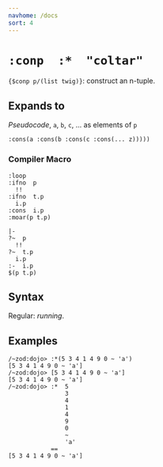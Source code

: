 ```yaml
---
navhome: /docs
sort: 4
---
```


# `:conp  :*  "coltar"`

`{$conp p/(list twig)}`: construct an n-tuple.

## Expands to

*Pseudocode*, `a`, `b`, `c`, ... as elements of `p`

```
:cons(a :cons(b :cons(c :cons(... z)))))
```

### Compiler Macro

```
:loop
:ifno  p
  !!
:ifno  t.p
  i.p
:cons  i.p
:moar(p t.p)
```

```
|-
?~  p
  !!
?~  t.p
  i.p
:-  i.p
$(p t.p)
```

## Syntax

Regular: *running*.

## Examples
```
/~zod:dojo> :*(5 3 4 1 4 9 0 ~ 'a')
[5 3 4 1 4 9 0 ~ 'a']
/~zod:dojo> [5 3 4 1 4 9 0 ~ 'a']
[5 3 4 1 4 9 0 ~ 'a']
/~zod:dojo> :*  5
                3
                4 
                1
                4
                9
                0
                ~
                'a'
            ==
[5 3 4 1 4 9 0 ~ 'a']
```
